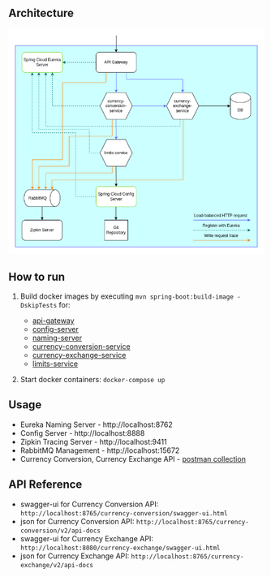 ## Architecture
![Currency Operations Microservices architecture](docs/images/architecture-diagram.png)

## How to run
1) Build docker images by executing `mvn spring-boot:build-image -DskipTests` for:
   - [api-gateway](api-gateway/)
   - [config-server](config-server/)
   - [naming-server](naming-server/)
   - [currency-conversion-service](currency-conversion-service/)
   - [currency-exchange-service](currency-exchange-service/)
   - [limits-service](limits-service/)

2) Start docker containers: `docker-compose up`

## Usage
- Eureka Naming Server - http://localhost:8762
- Config Server - http://localhost:8888
- Zipkin Tracing Server - http://localhost:9411
- RabbitMQ Management - http://localhost:15672
- Currency Conversion, Currency Exchange API - [postman collection](docs/postman-collections)

## API Reference
- swagger-ui for Currency Conversion API: `http://localhost:8765/currency-conversion/swagger-ui.html`
- json for Currency Conversion API: `http://localhost:8765/currency-conversion/v2/api-docs`
- swagger-ui for Currency Exchange API: `http://localhost:8080/currency-exchange/swagger-ui.html`
- json for Currency Exchange API: `http://localhost:8765/currency-exchange/v2/api-docs`